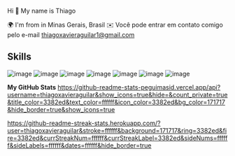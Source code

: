 
Hi 👋 My name is Thiago 

🌍 I'm from in Minas Gerais, Brasil
✉️ Você pode entrar em contato comigo pelo e-mail thiagoxavieraguilar1@gmail.com



## Skills
![image](https://user-images.githubusercontent.com/71942038/197104207-9f5c1188-a3bb-43ee-978e-80b9aee736dc.png)
![image](https://user-images.githubusercontent.com/71942038/197103872-17ef4bfd-d9e8-453a-a671-9b94a649fe8b.png)
![image](https://user-images.githubusercontent.com/71942038/197104247-9f0a9d0a-61b0-4989-99e1-f2de1731613c.png)
![image](https://user-images.githubusercontent.com/71942038/197104484-03d98c71-e066-466b-b86e-b5b0959b7b4f.png)
![image](https://user-images.githubusercontent.com/71942038/197104516-28005bab-f80a-4c83-8bd2-e0d1afe69339.png)
![image](https://user-images.githubusercontent.com/71942038/197104385-43e935f4-8b44-4d96-95f9-f1d64940c9f7.png)
![image](https://user-images.githubusercontent.com/71942038/197104358-dd0a64af-099c-4d89-b787-88c83d0e2a7a.png)


<b>My GitHub Stats</b>
https://github-readme-stats-peguimasid.vercel.app/api?username=thiagoxavieraguilar&show_icons=true&hide=&count_private=true&title_color=3382ed&text_color=ffffff&icon_color=3382ed&bg_color=171717&hide_border=true&show_icons=true

https://github-readme-streak-stats.herokuapp.com/?user=thiagoxavieraguilar&stroke=ffffff&background=171717&ring=3382ed&fire=3382ed&currStreakNum=ffffff&currStreakLabel=3382ed&sideNums=ffffff&sideLabels=ffffff&dates=ffffff&hide_border=true
